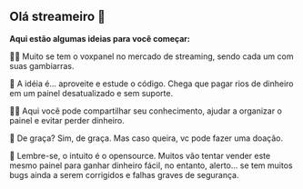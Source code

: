 ## Olá streameiro 👋

**Aqui estão algumas ideias para você começar:**


🙋‍♀️ Muito se tem o voxpanel no mercado de streaming, sendo cada um com suas gambiarras. 

🌈 A idéia é... aproveite e estude o código. Chega que pagar rios de dinheiro em um painel desatualizado e sem suporte.

👩‍💻 Aqui você pode compartilhar seu conhecimento, ajudar a organizar o painel e evitar perder dinheiro.

🍿 De graça? Sim, de graça. Mas caso queira, vc pode fazer uma doação.

🧙 Lembre-se, o intuito é o opensource. Muitos vão tentar vender este mesmo painel para ganhar dinheiro fácil, no entanto, alerto... se tem muitos bugs ainda a serem corrigidos e falhas graves de segurança.

